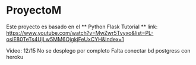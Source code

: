 # ProyectoM

Este proyecto es basado en el ** Python Flask Tutorial **
link: https://www.youtube.com/watch?v=MwZwr5Tvyxo&list=PL-osiE80TeTs4UjLw5MM6OjgkjFeUxCYH&index=1

Video: 12/15
No se desplego por completo
Falta conectar bd postgress con heroku

